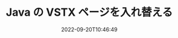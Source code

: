 ---
############################# Static ############################
layout: "auto-gen-merger"
date: 2022-09-20T10:46:49
draft: false
otherformats: html mht mhtml odp ods odt one otp ott pdf pps ppsx ppt pptx rtf tex

############################# Head ############################
head_title: "JavaのVSTXページを交換して交換する"
head_description: "ドキュメント マージ API を使用して、Java の VSTX ファイル内の 2 つのページの位置を入れ替えます。"

############################# Header ############################
title: "Java の VSTX ページを入れ替える"
description: "VSTX ページを数行の Java コードで入れ替えます。"
bg_image: "https://cms.admin.containerize.com/templates/aspose/App_Themes/V3/images/bg/header1.png"
bg_overlay: false
button:
    enable: true
    icon: "fas fa-arrow-down"
    label: "無料トライアルをダウンロード"
    link: "https://downloads.groupdocs.com/merger/java"

############################# SubMenu ############################
submenu:
    enable: true

    left:
        img_alt: "GroupDocs.Merger for Java"
        image: "https://cms.admin.containerize.com/templates/groupdocs/images/product-logos/90x90-noborder/groupdocs-merger-java.png"
        product: "GroupDocs.Merger"
        platform: "Java"

    middle:
        button:

            # button loop
            - link: "https://apireference.groupdocs.com/merger/java"
              text: "API リファレンス"

            # button loop
            - link: "https://github.com/groupdocs-merger"
              text: "コード例"

            # button loop
            - link: "https://products.groupdocs.app/merger/family"
              text: "ライブデモ"

            # button loop
            - link: "https://purchase.groupdocs.com/pricing/merger/java"
              text: "価格"

    right:
        link_download: "https://downloads.groupdocs.com/merger"
        link_learn: "https://docs.groupdocs.com/merger/java"
        link_buy: "https://purchase.groupdocs.com"

############################# About ############################
about:
    enable: true
    title: "GroupDocs.Merger for Java API について"
    content: |
        [GroupDocs.Merger for Java](/ja/merger/java/) は、PDF、Microsoft Office (Word、Excel、PowerPoint 、OneNote)、OpenDocument、HTML、画像、および Java アプリケーション内のその他多数。コードを数行追加するだけで、ドキュメント内のページの移動、削除、回転、交換、抽出、向きの変更など、いくつかのドキュメント操作を実行できます。ドキュメント マージ API は、ドキュメント ページの画像としてのプレビューもサポートしており、ページ上のドキュメント構造、フォーマット、およびコンテンツを分析します。
        
        GroupDocs.Merger API は、ファイル ページのスワップ機能を必要とする企業向けソリューションに最適です。これらの API は、J2SE 7.0 (1.7), J2SE 8.0 (1.8), Java 10 を含むすべての主要なオペレーティング システムとプラットフォームで十分にサポートされています。

############################# Steps ############################
steps:
    enable: true
    title_left: "Java の VSTX ファイル ページを交換"
    content_left: |
        [GroupDocs.Merger for Java](/ja/merger/java/) により、Java 開発者は、いくつかの簡単な手順を実装することで VSTX ファイル内のページを簡単に交換できます.
        
        * **SwapOptions** を初期化して、交換するページ番号を指定します。
        * **Merger** の新しいインスタンスを作成し、ソース ドキュメント パスをコンストラクター パラメーターとして渡します。
        * **swapPages** を呼び出し、**SwapOptions** オブジェクトを渡します。
        * **save** を呼び出し、ファイル パスを指定して結果のドキュメントを保存します。

    title_right: "システム要求"
    content_right: |
        GroupDocs.Merger for Java API は、すべての主要なプラットフォームとオペレーティング システムでサポートされています。以下のコードを実行する前に、システムに次の前提条件がインストールされていることを確認してください。

        * オペレーティング システム: Microsoft Windows、Linux、MacOS
        * 開発環境: NetBeans, IntelliJ IDEA, Eclipse
        * フレームワーク: J2SE 7.0 (1.7), J2SE 8.0 (1.8), Java 10
        * [Maven](https://repository.groupdocs.com/webapp/#/artifacts/browse/tree/General/repo/com/groupdocs/groupdocs-merger) から GroupDocs.Merger for Java の最新バージョンをダウンロードします
         
    code: |
     {{% merger/additional-styles %}}
     {{< merger/code-merger title="Java サンプル コードを使用して VSTX ファイル ページをスワップする方法">}}

        ```java    
        // GroupDocs.Merger API を使用して VSTX ファイル ページを交換します
        int pageNumber1 = 6;
        int pageNumber2 = 1;

        // SwapOptions クラスを初期化して、スワップするページ番号を指定する
        SwapOptions swapOptions = new SwapOptions(pageNumber2, pageNumber1);

        // 入力 VSTX ドキュメントで Merger をインスタンス化する
        Merger merger = new Merger("input.vstx");

        // SwapPages メソッドを呼び出し、SwapOptions オブジェクトをそれに渡します
        merger.swapPages(swapOptions);
    
        // Save メソッドを呼び出し、目的のファイル パスを渡して出力ドキュメントを保存します。
        merger.save("output.vstx");
        ```
     {{< /merger/code-merger >}}

############################# Demos ############################
demos:
    enable: true
    title: "ライブ デモ - VSTX ファイル ページをオンラインでスワップ"
    content: |
       [GroupDocs.Merger Live Demos](https://products.groupdocs.app/splitter/swap-pages/vstx) Web サイトにアクセスして、VSTX ファイル ページを今すぐスワップします。
       ライブデモには次の利点があります。
        
############################# About Formats ############################
about_formats:
    enable: true

############################# More Formats ############################
more_formats:
    enable: true
    title: "他のファイル形式のページを入れ替える"
    content: |
        Java は、ファイル形式と画像の合併と分割の API を文書化しています。以下に示すように、一般的なファイル形式の一部を交換します。

############################# Back to top ###############################
back_to_top:
    enable: true
---